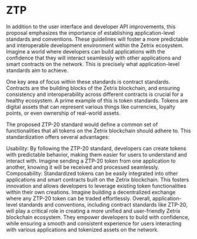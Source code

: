 # ZTP

In addition to the user interface and developer API improvements, this proposal emphasizes the importance of establishing application-level standards and conventions. These guidelines will foster a more predictable and interoperable development environment within the Zetrix ecosystem. Imagine a world where developers can build applications with the confidence that they will interact seamlessly with other applications and smart contracts on the network. This is precisely what application-level standards aim to achieve.

One key area of focus within these standards is contract standards.  Contracts are the building blocks of the Zetrix blockchain, and ensuring consistency and interoperability across different contracts is crucial for a healthy ecosystem. A prime example of this is token standards. Tokens are digital assets that can represent various things like currencies, loyalty points, or even ownership of real-world assets.

The proposed ZTP-20 standard would define a common set of functionalities that all tokens on the Zetrix blockchain should adhere to. This standardization offers several advantages:

Usability: By following the ZTP-20 standard, developers can create tokens with predictable behavior, making them easier for users to understand and interact with. Imagine sending a ZTP-20 token from one application to another, knowing it will be received and processed seamlessly.
Composability: Standardized tokens can be easily integrated into other applications and smart contracts built on the Zetrix blockchain. This fosters innovation and allows developers to leverage existing token functionalities within their own creations. Imagine building a decentralized exchange where any ZTP-20 token can be traded effortlessly.
Overall, application-level standards and conventions, including contract standards like ZTP-20, will play a critical role in creating a more unified and user-friendly Zetrix blockchain ecosystem. They empower developers to build with confidence, while ensuring a smooth and consistent experience for users interacting with various applications and tokenized assets on the network.
